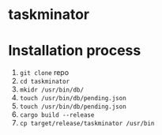 # taskminator

# Installation process 
1. `git clone` repo 
2. `cd taskminator`
3. `mkidr /usr/bin/db/`
5. `touch /usr/bin/db/pending.json`
6. `touch /usr/bin/db/pending.json`
7. `cargo build --release`
8. `cp target/release/taskminator /usr/bin`
